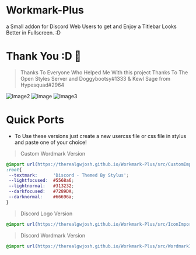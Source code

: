 # Workmark-Plus
a Small addon for Discord Web Users to get and Enjoy a Titlebar Looks Better in Fullscreen. :D
# Thank You :D 🎉
> Thanks To Everyone Who Helped Me With this project
> Thanks To The Open Styles Server and Doggybootsy#1333 & Kewl Sage from Hypesquad#2964

![Image2](https://raw.githubusercontent.com/TheRealGWJosh/Workmark-Plus/main/assets/c1.png)
![Image](https://raw.githubusercontent.com/TheRealGWJosh/Workmark-Plus/main/assets/c2.png)
![Image3](https://raw.githubusercontent.com/TheRealGWJosh/Workmark-Plus/main/assets/c3.png)
# Quick Ports
- To Use these versions just create a new usercss file or css file in stylus and paste one of your choice! 
> Custom Wordmark Version
```css
@import url(https://therealgwjosh.github.io/Workmark-Plus/src/CustomImport.css);
:root{
 --textmark:      'Discord - Themed By Stylus';
 --lightfocused:  #5568a6;
 --lightnormal:   #313232;
 --darkfocused:   #7289DA;
 --darknormal:    #66696a;
}
```
> Discord Logo Version
```css
@import url(https://therealgwjosh.github.io/Workmark-Plus/src/IconImport.css);
```
> Discord Wordmark Version
```css
@import url(https://therealgwjosh.github.io/Workmark-Plus/src/WordmarkImport.css);
```
